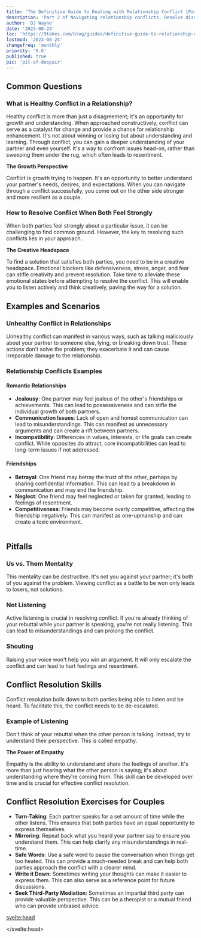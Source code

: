 ```yaml
---
title: 'The Definitive Guide to Dealing with Relationship Conflict [Part 2]'
description: 'Part 2 of Navigating relationship conflicts. Resolve disagreements, avoid pitfalls, and gain skills for better conflict resolution.'
author: 'DJ Wayne'
date: '2023-08-24'
loc: 'https://9takes.com/blog/guides/definitive-guide-to-relationship-conflict-part-2'
lastmod: '2023-08-24'
changefreq: 'monthly'
priority: '0.6'
published: true
pic: 'pit-of-despair'
---
```


<script>
	import  PopCard  from "../../lib/components/atoms/PopCard.svelte";
</script>

## Common Questions

### What is Healthy Conflict in a Relationship?

Healthy conflict is more than just a disagreement; it's an opportunity for growth and understanding. When approached constructively, conflict can serve as a catalyst for change and provide a chance for relationship enhancement. It's not about winning or losing but about understanding and learning. Through conflict, you can gain a deeper understanding of your partner and even yourself. It's a way to confront issues head-on, rather than sweeping them under the rug, which often leads to resentment.

**The Growth Perspective**

Conflict is growth trying to happen. It's an opportunity to better understand your partner's needs, desires, and expectations. When you can navigate through a conflict successfully, you come out on the other side stronger and more resilient as a couple.

### How to Resolve Conflict When Both Feel Strongly

When both parties feel strongly about a particular issue, it can be challenging to find common ground. However, the key to resolving such conflicts lies in your approach.

**The Creative Headspace**

To find a solution that satisfies both parties, you need to be in a creative headspace. Emotional blockers like defensiveness, stress, anger, and fear can stifle creativity and prevent resolution. Take time to alleviate these emotional states before attempting to resolve the conflict. This will enable you to listen actively and think creatively, paving the way for a solution.

## Examples and Scenarios

### Unhealthy Conflict in Relationships

Unhealthy conflict can manifest in various ways, such as talking maliciously about your partner to someone else, lying, or breaking down trust. These actions don't solve the problem; they exacerbate it and can cause irreparable damage to the relationship.

### Relationship Conflicts Examples

#### Romantic Relationships

- **Jealousy**: One partner may feel jealous of the other's friendships or achievements. This can lead to possessiveness and can stifle the individual growth of both partners.
- **Communication Issues**: Lack of open and honest communication can lead to misunderstandings. This can manifest as unnecessary arguments and can create a rift between partners.
- **Incompatibility**: Differences in values, interests, or life goals can create conflict. While opposites do attract, core incompatibilities can lead to long-term issues if not addressed.

#### Friendships

- **Betrayal**: One friend may betray the trust of the other, perhaps by sharing confidential information. This can lead to a breakdown in communication and may end the friendship.
- **Neglect**: One friend may feel neglected or taken for granted, leading to feelings of resentment.
- **Competitiveness**: Friends may become overly competitive, affecting the friendship negatively. This can manifest as one-upmanship and can create a toxic environment.

<div
	style="display: flex;
    justify-content: center;
    margin: 1rem 0;
	"
>
	<PopCard
		image={`/blogs/pit-of-despair.webp`}
		showIcon={false}
		displayText=""
    altText="pit of despair"
		subtext=""
	/>
</div>

## Pitfalls

### Us vs. Them Mentality

This mentality can be destructive. It's not you against your partner; it's both of you against the problem. Viewing conflict as a battle to be won only leads to losers, not solutions.

### Not Listening

Active listening is crucial in resolving conflict. If you're already thinking of your rebuttal while your partner is speaking, you're not really listening. This can lead to misunderstandings and can prolong the conflict.

### Shouting

Raising your voice won't help you win an argument. It will only escalate the conflict and can lead to hurt feelings and resentment.

## Conflict Resolution Skills

Conflict resolution boils down to both parties being able to listen and be heard. To facilitate this, the conflict needs to be de-escalated.

### Example of Listening

Don't think of your rebuttal when the other person is talking. Instead, try to understand their perspective. This is called empathy.

**The Power of Empathy**

Empathy is the ability to understand and share the feelings of another. It's more than just hearing what the other person is saying; it's about understanding where they're coming from. This skill can be developed over time and is crucial for effective conflict resolution.

## Conflict Resolution Exercises for Couples

- **Turn-Taking**: Each partner speaks for a set amount of time while the other listens. This ensures that both parties have an equal opportunity to express themselves.
- **Mirroring**: Repeat back what you heard your partner say to ensure you understand them. This can help clarify any misunderstandings in real-time.
- **Safe Words**: Use a safe word to pause the conversation when things get too heated. This can provide a much-needed break and can help both parties approach the conflict with a clearer mind.
- **Write it Down**: Sometimes writing your thoughts can make it easier to express them. This can also serve as a reference point for future discussions.
- **Seek Third-Party Mediation**: Sometimes an impartial third party can provide valuable perspective. This can be a therapist or a mutual friend who can provide unbiased advice.

<!-- answer questions
what is healthy conflict in a relationship
how to resolve conflict in a relationship when both feel strongly

examples
unhealthy conflict in relationships
relationship conflicts examples

how to deescalate the conflict so both sides can be heard

give an example of listening
take turns

pitfalls
us vrs them
not listening
thinking of a rebuttal

conflict resolution skills

conflict resolution exercises for couples -->

<svelte:head>

<script type="application/ld+json">
    {
  "@context": "http://schema.org",
  "@graph": [
    {
      "@type": "Article",
      "articleBody": "This article is a comprehensive guide to dealing with relationship conflict. It covers healthy and unhealthy conflicts, examples, pitfalls, and conflict resolution skills. It also provides practical exercises for couples to improve their conflict resolution abilities.",
      "creator": ["DJ Wayne"],
      "author": {
        "@type": "Person",
        "name": "DJ Wayne",
        "sameAs": ["https://www.instagram.com/djwayne3/", "https://www.youtube.com/@djwayne3", "https://www.linkedin.com/in/davidtwayne/", "https://twitter.com/djwayne3"
          ]
      },
      "dateModified": "2023-08-24",
      "datePublished": "2023-08-24",
      "description": "Discover how to navigate relationship conflicts effectively. Learn what healthy conflict is, how to resolve disagreements when both parties feel strongly, and practical exercises to improve your conflict resolution skills.",
      "headline": "The Definitive Guide to Dealing with Relationship Conflict: Part 2",
      "mainEntityOfPage": {
        "@id": "https://9takes.com/blog/guides/definitive-guide-to-relationship-conflict-part-2",
        "@type": "WebPage"
      },
      "image":{
        "@type":"ImageObject",
        "height":900,
        "url": "https://9takes.com/blogs/pit-of-despair.webp",
        "width":900
      },
      "publisher": {
        "@type": "Organization",
        "sameAs": ["https://www.instagram.com/9takesdotcom/", "https://twitter.com/9takesdotcom"],
        "logo": {
          "@type": "ImageObject",
          "url": "https://9takes.com/brand/darkRubix.png"
        },
        "name": "9takes"
      }
    },
    {
      "@type": "FAQPage",
      "mainEntity": [
        {
          "@type": "Question",
          "acceptedAnswer": {
            "@type": "Answer",
            "text": "Healthy conflict is growth trying to happen. It's an opportunity to better understand your partner's needs, desires, and expectations. When you can navigate through a conflict successfully, you come out on the other side stronger and more resilient as a couple."
          },
          "name": "What is Healthy Conflict in a Relationship?"
        },
        {
          "@type": "Question",
          "acceptedAnswer": {
            "@type": "Answer",
            "text": "To find a solution that satisfies both parties, you need to be in a creative headspace. Emotional blockers like defensiveness, stress, anger, and fear can stifle creativity and prevent resolution."
          },
          "name": "How to Resolve Conflict When Both Feel Strongly?"
        },
        {
          "@type": "Question",
          "acceptedAnswer": {
            "@type": "Answer",
            "text": "Unhealthy conflict can manifest in various ways, such as talking maliciously about your partner to someone else, lying, or breaking down trust. These actions don't solve the problem; they exacerbate it."
          },
          "name": "What is Unhealthy Conflict in Relationships?"
        },
        {
          "@type": "Question",
          "acceptedAnswer": {
            "@type": "Answer",
            "text": "Conflict resolution boils down to both parties being able to listen and be heard. To facilitate this, the conflict needs to be de-escalated. Empathy is the ability to understand and share the feelings of another."
          },
          "name": "What are Conflict Resolution Skills?"
        }
      ]
    }
  ]
}

</script>

</svelte:head>

<style lang="scss">
article {
    border: 1px solid #52616b;
    margin-top: 1rem;
    padding: 1rem;
    border-radius: 5px;
  }
  .accordion {
    color: #444;
    cursor: pointer;
    padding: 0.5rem;
    border: none;
    text-align: left;
    outline: none;
    font-size: 15px;
    transition: 0.4s;
  }

  .accordion:hover {
    background-color: var(--color-theme-purple-v);
    color: var(--color-theme-purple);
  }

  /*.panel:hover {

    background-color: #ccc;

}*/

  .panel {
    padding: 18px;
    /*display: none;*/
    background-color: white;
    overflow: hidden;

  }
</style>
